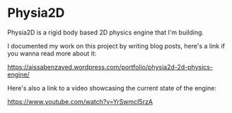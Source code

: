 # Physia2D
Physia2D is a rigid body based 2D physics engine that I'm building.

I documented my work on this project by writing blog posts, here's a link if you wanna read more about it:

https://aissabenzayed.wordpress.com/portfolio/physia2d-2d-physics-engine/

Here's also a link to a video showcasing the current state of the engine:

https://www.youtube.com/watch?v=YrSwmcI5rzA
